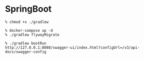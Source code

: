 # SpringBoot
```
% chmod +x ./gradlew
```

```
% docker-compose up -d
% ./gradlew flywayMigrate
```

```
% ./gradlew bootRun
http://127.0.0.1:8080/swagger-ui/index.html?configUrl=/v3/api-docs/swagger-config
```
